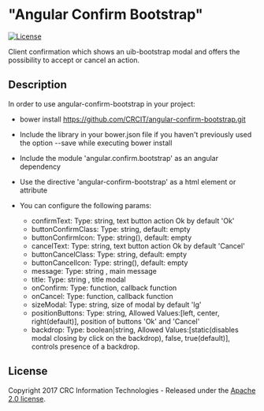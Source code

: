 # "Angular Confirm Bootstrap"
[![License](http://img.shields.io/:license-apache-brightgreen.svg)](http://www.apache.org/licenses/LICENSE-2.0.html)

Client confirmation which shows an uib-bootstrap modal and offers the possibility to accept or cancel an action.

## Description

In order to use angular-confirm-bootstrap in your project:
* bower install https://github.com/CRCIT/angular-confirm-bootstrap.git
* Include the library in your bower.json file if you haven't previously used the option --save while executing bower install
* Include the module 'angular.confirm.bootstrap' as an angular dependency
* Use the directive 'angular-confirm-bootstrap' as a html element or attribute
* You can configure the following params:

    *  confirmText: Type: string, text button action Ok by default 'Ok'
    *  buttonConfirmClass: Type: string, default: empty
    *  buttonConfirmIcon: Type: string(<i class="fa fa-..."></i>), default: empty
    *  cancelText: Type: string, text button action Ok by default 'Cancel'
    *  buttonCancelClass: Type: string, default: empty
    *  buttonCancelIcon: Type: string(<i class="fa fa-..."></i>), default: empty
    *  message: Type: string , main message
    *  title: Type: string , title modal
    *  onConfirm: Type: function, callback function
    *  onCancel: Type: function, callback function
    *  sizeModal: Type: string, size of modal by default 'lg'
    *  positionButtons: Type: string, Allowed Values:[left, center, right(default)],  position of buttons 'Ok' and 'Cancel'
    *  backdrop: Type: boolean|string, Allowed Values:[static(disables modal closing by click on the backdrop), false, true(default)], controls presence of a backdrop.

## License

Copyright 2017 CRC Information Technologies - Released under the [Apache 2.0 license](http://www.apache.org/licenses/LICENSE-2.0.html).
